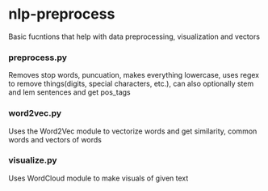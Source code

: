 # nlp-preprocess

Basic fucntions that help with data preprocessing, visualization and vectors

<h3>preprocess.py</h3>
Removes stop words, puncuation, makes everything lowercase, uses regex to remove things(digits, special characters, etc.), can also optionally stem and lem sentences and get pos_tags

<h3>word2vec.py</h3>
Uses the Word2Vec module to vectorize words and get similarity, common words and vectors of words

<h3>visualize.py</h3>
Uses WordCloud module to make visuals of given text

